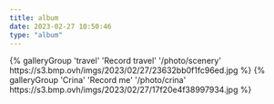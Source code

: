```yaml
---
title: album
date: 2023-02-27 10:50:46
type: "album"
---
```



<div class="gallery-group-main">
{% galleryGroup 'travel' 'Record travel' '/photo/scenery' https://s3.bmp.ovh/imgs/2023/02/27/23632bb0f1fc96ed.jpg %}
{% galleryGroup 'Crina' 'Record me' '/photo/crina' https://s3.bmp.ovh/imgs/2023/02/27/17f20e4f38997934.jpg %}

</div>

